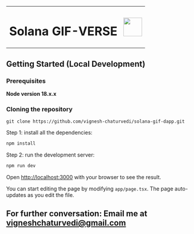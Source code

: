 <table>
<tr>
<td><h1>Solana GIF-VERSE</h1></td>
<td><img src="https://github.com/user-attachments/assets/e95e24b2-cbfe-4a1f-bd41-05b1fcdec036" width="50"></td>
</tr>
</table>

## Getting Started (Local Development)

### Prerequisites

**Node version 18.x.x**

### Cloning the repository

```shell
git clone https://github.com/vignesh-chaturvedi/solana-gif-dapp.git
```

Step 1: install all the dependencies:
```bash
npm install
```

Step 2: run the development server:
```bash
npm run dev
```

Open [http://localhost:3000](http://localhost:3000) with your browser to see the result.

You can start editing the page by modifying `app/page.tsx`. The page auto-updates as you edit the file.

## For further conversation: Email me at vigneshchaturvedi@gmail.com
